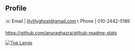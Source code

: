 ## Profile

<!--
**seyeon112/seyeon112** is a ✨ _special_ ✨ repository because its `README.md` (this file) appears on your GitHub profile.

Here are some ideas to get you started:

- 🔭 I’m currently working on ...
- 🌱 I’m currently learning ...
- 👯 I’m looking to collaborate on ...
- 🤔 I’m looking for help with ...
- 💬 Ask me about ...
- 📫 How to reach me: ...
- 😄 Pronouns: ...
- ⚡ Fun fact: ...
-->
✉️ Email | lilylilyghost@gmail.com
📞 Phone | 010-2442-5189

https://github.com/anuraghazra/github-readme-stats

[![Top Langs](https://github-readme-stats.vercel.app/api/top-langs/?username=seyeon112&layout=donut)](https://github.com/anuraghazra/github-readme-stats)
